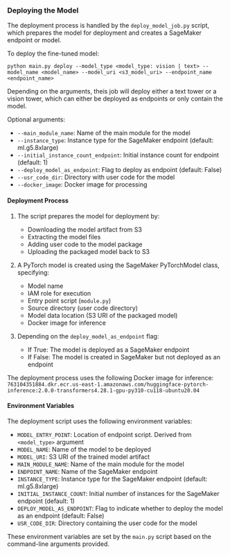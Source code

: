 ### Deploying the Model

The deployment process is handled by the `deploy_model_job.py` script, which prepares the model for deployment and creates a SageMaker endpoint or model.

To deploy the fine-tuned model:

```
python main.py deploy --model_type <model_type: vision | text> --model_name <model_name> --model_uri <s3_model_uri> --endpoint_name <endpoint_name>
```

Depending on the arguments, theis job will deploy either a text tower or a vision tower, which can either be deployed as endpoints or only contain the model.

Optional arguments:
- `--main_module_name`: Name of the main module for the model
- `--instance_type`: Instance type for the SageMaker endpoint (default: ml.g5.8xlarge)
- `--initial_instance_count_endpoint`: Initial instance count for endpoint (default: 1)
- `--deploy_model_as_endpoint`: Flag to deploy as endpoint (default: False)
- `--usr_code_dir`: Directory with user code for the model
- `--docker_image`: Docker image for processing

#### Deployment Process

1. The script prepares the model for deployment by:
   - Downloading the model artifact from S3
   - Extracting the model files
   - Adding user code to the model package
   - Uploading the packaged model back to S3

2. A PyTorch model is created using the SageMaker PyTorchModel class, specifying:
   - Model name
   - IAM role for execution
   - Entry point script (`module.py`)
   - Source directory (user code directory)
   - Model data location (S3 URI of the packaged model)
   - Docker image for inference

3. Depending on the `deploy_model_as_endpoint` flag:
   - If True: The model is deployed as a SageMaker endpoint
   - If False: The model is created in SageMaker but not deployed as an endpoint

The deployment process uses the following Docker image for inference:
`763104351884.dkr.ecr.us-east-1.amazonaws.com/huggingface-pytorch-inference:2.0.0-transformers4.28.1-gpu-py310-cu118-ubuntu20.04`

#### Environment Variables

The deployment script uses the following environment variables:

- `MODEL_ENTRY_POINT`: Location of endpoint script. Derived from `<model_type>` argument 
- `MODEL_NAME`: Name of the model to be deployed
- `MODEL_URI`: S3 URI of the trained model artifact
- `MAIN_MODULE_NAME`: Name of the main module for the model
- `ENDPOINT_NAME`: Name of the SageMaker endpoint
- `INSTANCE_TYPE`: Instance type for the SageMaker endpoint (default: ml.g5.8xlarge)
- `INITIAL_INSTANCE_COUNT`: Initial number of instances for the SageMaker endpoint (default: 1)
- `DEPLOY_MODEL_AS_ENDPOINT`: Flag to indicate whether to deploy the model as an endpoint (default: False)
- `USR_CODE_DIR`: Directory containing the user code for the model

These environment variables are set by the `main.py` script based on the command-line arguments provided.